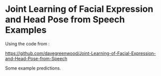 # Joint Learning of Facial Expression and Head Pose from Speech Examples

Using the code from :

<https://github.com/davegreenwood/Joint-Learning-of-Facial-Expression-and-Head-Pose-from-Speech>

Some example predictions.
